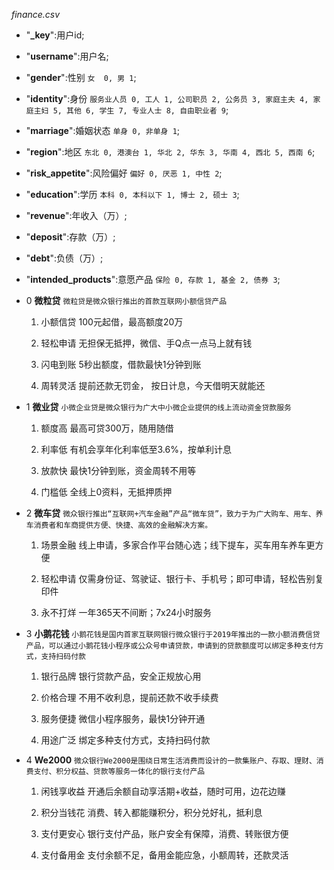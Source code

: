 
_finance.csv_
* "**_key**":用户id;
* "**username**":用户名;
* "**gender**":性别 `女  0, 男 1`;
* "**identity**":身份 `服务业人员 0, 工人 1, 公司职员 2, 公务员 3, 家庭主夫 4, 家庭主妇 5, 其他 6, 学生 7, 专业人士 8, 自由职业者 9`;
* "**marriage**":婚姻状态 `单身 0, 非单身 1`;
* "**region**":地区 `东北 0, 港澳台 1, 华北 2, 华东 3, 华南 4, 西北 5, 西南 6`;
* "**risk_appetite**":风险偏好 `偏好 0, 厌恶 1, 中性 2`;
* "**education**":学历 `本科 0, 本科以下 1, 博士 2, 硕士 3`;
* "**revenue**":年收入（万）;
* "**deposit**":存款（万）;
* "**debt**":负债（万）;
* "**intended_products**":意愿产品 `保险 0, 存款 1, 基金 2, 债券 3`;



* 0 **微粒贷** `微粒贷是微众银行推出的首款互联网小额信贷产品` 
  
  1. 小额信贷 100元起借，最高额度20万
  
  2. 轻松申请 无担保无抵押，微信、手Q点一点马上就有钱
  
  3. 闪电到账 5秒出额度，借款最快1分钟到账
  
  4. 周转灵活 提前还款无罚金， 按日计息，今天借明天就能还
   

* 1 **微业贷** `小微企业贷是微众银行为广大中小微企业提供的线上流动资金贷款服务`
  
  1. 额度高 最高可贷300万，随用随借
  
  2. 利率低 有机会享年化利率低至3.6%，按单利计息
  
  3. 放款快 最快1分钟到账，资金周转不用等
  
  4. 门槛低 全线上0资料，无抵押质押
  

* 2 **微车贷** `微众银行推出“互联网+汽车金融”产品“微车贷”，致力于为广大购车、用车、养车消费者和车商提供方便、快捷、高效的金融解决方案。`
    
  1. 场景金融 线上申请，多家合作平台随心选；线下提车，买车用车养车更方便
  
  2. 轻松申请 仅需身份证、驾驶证、银行卡、手机号；即可申请，轻松告别复印件
  
  3. 永不打烊 一年365天不间断；7x24小时服务
  

* 3 **小鹅花钱** `小鹅花钱是国内首家互联网银行微众银行于2019年推出的一款小额消费信贷产品，可以通过小鹅花钱小程序或公众号申请贷款，申请到的贷款额度可以绑定多种支付方式，支持扫码付款`

  1. 银行品牌 银行贷款产品，安全正规放心用
     
  2. 价格合理 不用不收利息，提前还款不收手续费
  
  3. 服务便捷 微信小程序服务，最快1分钟开通
  
  4. 用途广泛 绑定多种支付方式，支持扫码付款
  

* 4 **We2000** `微众银行We2000是围绕日常生活消费而设计的一款集账户、存取、理财、消费支付、积分权益、贷款等服务一体化的银行支付产品`

  1. 闲钱享收益 开通后余额自动享活期+收益，随时可用，边花边赚
     
  2. 积分当钱花 消费、转入都能赚积分，积分兑好礼，抵利息
  
  3. 支付更安心 银行支付产品，账户安全有保障，消费、转账很方便
  
  4. 支付备用金 支付余额不足，备用金能应急，小额周转，还款灵活